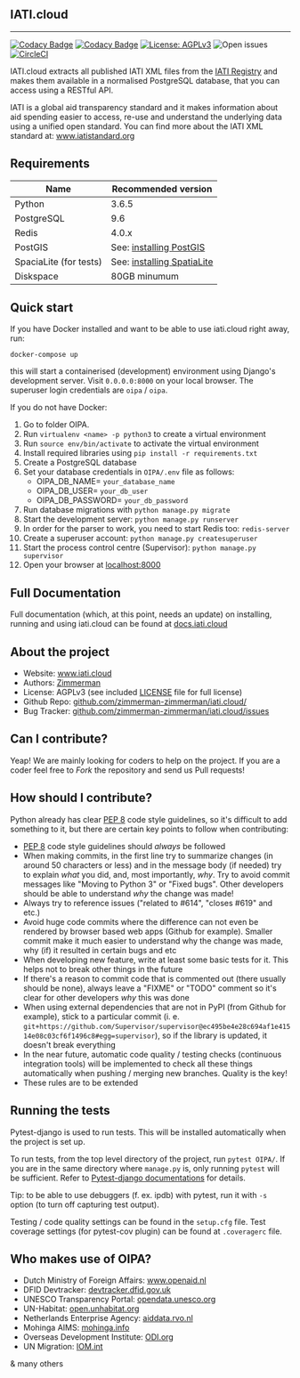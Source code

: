 ## IATI.cloud

---

[![Codacy Badge](https://api.codacy.com/project/badge/Grade/205e2fbfc54b49d0a28d1d774dfb18f2)](https://www.codacy.com/manual/zimmerman-zimmerman/OIPA?utm_source=github.com&utm_medium=referral&utm_content=zimmerman-zimmerman/OIPA&utm_campaign=Badge_Grade)
[![Codacy Badge](https://api.codacy.com/project/badge/Coverage/205e2fbfc54b49d0a28d1d774dfb18f2)](https://www.codacy.com/manual/zimmerman-zimmerman/OIPA?utm_source=github.com&utm_medium=referral&utm_content=zimmerman-zimmerman/OIPA&utm_campaign=Badge_Coverage)
[![License: AGPLv3](https://img.shields.io/badge/License-AGPL%20v3-blue.svg)](https://github.com/zimmerman-zimmerman/OIPA/blob/master/LICENSE.MD)
![Open issues](https://img.shields.io/github/issues/zimmerman-zimmerman/OIPA.svg?style=flat)
[![CircleCI](https://circleci.com/gh/zimmerman-team/iati.cloud.svg?style=svg&circle-token=193a84b0736b82dd10d5e7bb0a118c2fc1c30273)](https://circleci.com/gh/zimmerman-team/iati.cloud)

IATI.cloud extracts all published IATI XML files from the [IATI Registry](http://www.iatiregistry.org/publisher) and makes them available in a normalised PostgreSQL database, that you can access using a RESTful API.

IATI is a global aid transparency standard and it makes information about aid spending easier to access, re-use and understand the underlying data using a unified open standard. You can find more about the IATI XML standard at: <a href="http://www.iatistandard.org" target="_blank">www.iatistandard.org</a>

## Requirements

| Name                   | Recommended version                                                                                                |
| ---------------------- | ------------------------------------------------------------------------------------------------------------------ |
| Python                 | 3.6.5                                                                                                              |
| PostgreSQL             | 9.6                                                                                                                |
| Redis                  | 4.0.x                                                                                                              |
| PostGIS                | See: <a href="https://docs.djangoproject.com/en/2.0/ref/contrib/gis/install/postgis/">installing PostGIS</a>       |
| SpaciaLite (for tests) | See: <a href="https://docs.djangoproject.com/en/2.0/ref/contrib/gis/install/spatialite/">installing SpatiaLite</a> |
| Diskspace              | 80GB minumum                                                                                                       |

## Quick start

If you have Docker installed and want to be able to use iati.cloud right away, run:

```
docker-compose up
```

this will start a containerised (development) environment using Django's development server. Visit `0.0.0.0:8000` on your local browser. The superuser login credentials are `oipa` / `oipa`.

If you do not have Docker:

1. Go to folder OIPA.
2. Run `virtualenv <name> -p python3` to create a virtual environment
3. Run `source env/bin/activate` to activate the virtual environment
4. Install required libraries using `pip install -r requirements.txt`
5. Create a PostgreSQL database
6. Set your database credentials in `OIPA/.env` file as follows:
    - OIPA_DB_NAME= `your_database_name`
    - OIPA_DB_USER= `your_db_user`
    - OIPA_DB_PASSWORD= `your_db_password`
7. Run database migrations with `python manage.py migrate`
8. Start the development server: `python manage.py runserver`
9. In order for the parser to work, you need to start Redis too: `redis-server`
10. Create a superuser account: `python manage.py createsuperuser`
11. Start the process control centre (Supervisor): `python manage.py supervisor`
12. Open your browser at <a href="http://localhost:8000" target="_blank">localhost:8000</a>

## Full Documentation

Full documentation (which, at this point, needs an update) on installing, running and using iati.cloud can be found at <a href="https://iatidatastore.iatistandard.org/documentation/introduction" target="_blank">docs.iati.cloud</a>

## About the project

-   Website: <a href="https://www.iati.cloud" target="_blank">www.iati.cloud</a>
-   Authors: <a href="https://www.zimmermanzimmerman.nl/" target="_blank">Zimmerman</a>
-   License: AGPLv3 (see included <a href="https://github.com/zimmerman-zimmerman/iati.cloud/blob/master/LICENSE.MD" target="_blank">LICENSE</a> file for full license)
-   Github Repo: <a href="https://github.com/zimmerman-zimmerman/iati.cloud/" target="_blank">github.com/zimmerman-zimmerman/iati.cloud/</a>
-   Bug Tracker: <a href="https://github.com/zimmerman-zimmerman/iati.cloud/issues" target="_blank">github.com/zimmerman-zimmerman/iati.cloud/issues</a>

## Can I contribute?

Yeap! We are mainly looking for coders to help on the project. If you are a coder feel free to _Fork_ the repository and send us Pull requests!

## How should I contribute?

Python already has clear <a href="https://www.python.org/dev/peps/pep-0008/" target="_blank">PEP 8</a> code style guidelines, so it's difficult to add something to it, but there are certain key points to follow when contributing:

-   <a href="https://www.python.org/dev/peps/pep-0008/" target="_blank">PEP 8</a> code style guidelines should _always_ be followed
-   When making commits, in the first line try to summarize changes (in around 50 characters or less) and in the message body (if needed) try to explain _what_ you did, and, most importantly, _why_. Try to avoid commit messages like "Moving to Python 3" or "Fixed bugs". Other developers should be able to understand _why_ the change was made!
-   Always try to reference issues ("related to #614", "closes #619" and etc.)
-   Avoid huge code commits where the difference can not even be rendered by browser based web apps (Github for example). Smaller commit make it much easier to understand why the change was made, why (if) it resulted in certain bugs and etc
-   When developing new feature, write at least some basic tests for it. This helps not to break other things in the future
-   If there's a reason to commit code that is commented out (there usually should be none), always leave a "FIXME" or "TODO" comment so it's clear for other developers _why_ this was done
-   When using external dependencies that are not in PyPI (from Github for example), stick to a particular commit (i. e. `git+https://github.com/Supervisor/supervisor@ec495be4e28c694af1e41514e08c03cf6f1496c8#egg=supervisor`), so if the library is updated, it doesn't break everything
-   In the near future, automatic code quality / testing checks (continuous integration tools) will be implemented to check all these things automatically when pushing / merging new branches. Quality is the key!
-   These rules are to be extended

## Running the tests

Pytest-django is used to run tests. This will be installed automatically when the project is set up.

To run tests, from the top level directory of the project, run `pytest OIPA/`. If you are in the same directory where `manage.py` is, only running `pytest` will be sufficient. Refer to <a href="https://pytest-django.readthedocs.io/en/latest/#" target="_blank">Pytest-django documentations</a> for details.

Tip: to be able to use debuggers (f. ex. ipdb) with pytest, run it with `-s` option (to turn off capturing test output).

Testing / code quality settings can be found in the `setup.cfg` file. Test coverage settings (for pytest-cov plugin) can be found at `.coveragerc` file.

## Who makes use of OIPA?

-   Dutch Ministry of Foreign Affairs: <a href="https://www.openaid.nl" target="_blank">www.openaid.nl</a>
-   DFID Devtracker: <a href="https://devtracker.dfid.gov.uk/" target="_blank">devtracker.dfid.gov.uk</a>
-   UNESCO Transparency Portal: <a href="https://opendata.unesco.org" target="_blank">opendata.unesco.org</a>
-   UN-Habitat: <a href="http://open.unhabitat.org" target="_blank">open.unhabitat.org</a>
-   Netherlands Enterprise Agency: <a href="https://aiddata.rvo.nl/" target="_blank">aiddata.rvo.nl</a>
-   Mohinga AIMS: <a href="http://mohinga.info/en/" target="_blank">mohinga.info</a>
-   Overseas Development Institute: <a href="https://transparency.odi.org/" target="_blank">ODI.org</a>
-   UN Migration: <a href="https://www.iom.int/" target="_blank">IOM.int</a>

& many others
